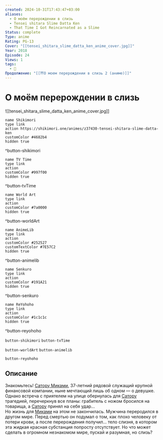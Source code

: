 ```yaml
---
created: 2024-10-31T17:43:47+03:00
aliases:
  - О моём перерождении в слизь
  - Tensei shitara Slime Datta Ken
  - That Time I Got Reincarnated as a Slime
Status: complete
Type: anime
Rating: PG-13
Cover: "[[tensei_shitara_slime_datta_ken_anime_cover.jpg]]"
Year: 2018
Episode: 24
Views: 1
tags:
  - 🔞
Продолжение: "[[⛩️О моем перерождении в слизь 2 (аниме)]]"
---
```


# О моём перерождении в слизь

![[tensei_shitara_slime_datta_ken_anime_cover.jpg]]

```button
name Shikimori
type link
action https://shikimori.one/animes/z37430-tensei-shitara-slime-datta-ken
customColor #4682b4
hidden true
```
^button-shikimori

```button
name TV Time
type link
action 
customColor #997f00
hidden true
```
^button-tvTime

```button
name World Art
type link
action 
customColor #7a0000
hidden true
```
^button-worldArt

```button
name AnimeLib
type link
action 
customColor #252527
customTextColor #7E57C2
hidden true
```
^button-animelib

```button
name Senkuro
type link
action 
customColor #191A21
hidden true
```
^button-senkuro

```button
name ReYohoho
type link
action 
customColor #1c1c1c
hidden true
```
^button-reyohoho



`button-shikimori` `button-tvTime`

`button-worldArt` `button-animelib`

`button-reyohoho`

## Описание

Знакомьтесь! [Сатору Миками](https://shikimori.one/characters/165016-satoru-mikami), 37-летний рядовой служащий крупной финансовой компании, ныне мечтающий лишь об одном — о девушке. Однако встреча с приятелем на улице обернулась для [Сатору](https://shikimori.one/characters/165016-satoru-mikami) трагедией, перечеркнув все планы: грабитель с ножом бросился на товарища, а [Сатору](https://shikimori.one/characters/165016-satoru-mikami) принял на себя удар...  
Но жизнь для [Миками](https://shikimori.one/characters/165016-satoru-mikami) на этом не закончилась. Мужчина переродился в другом мире. Перед смертью он подумал о том, как плохо человеку от потери крови, а после перерождения получил... тело слизня, в котором эта жидкая красная субстанция попросту отсутствует. Но что может сделать в огромном незнакомом мире, пускай и разумная, но слизь?
